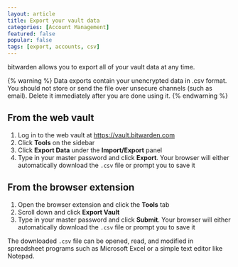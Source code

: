 ```yaml
---
layout: article
title: Export your vault data
categories: [Account Management]
featured: false
popular: false
tags: [export, accounts, csv]
---
```


bitwarden allows you to export all of your vault data at any time.

{% warning %}
Data exports contain your unencrypted data in .csv format. You should not store or send the file over unsecure channels (such as email). Delete it immediately after you are done using it.
{% endwarning %}

## From the web vault

1. Log in to the web vault at <https://vault.bitwarden.com>
2. Click **Tools** on the sidebar 
3. Click **Export Data** under the **Import/Export** panel
4. Type in your master password and click **Export**. Your browser will either automatically download the `.csv` file or prompt you to save it

## From the browser extension

1. Open the browser extension and click the **Tools** tab
2. Scroll down and click **Export Vault**
3. Type in your master password and click **Submit**. Your browser will either automatically download the `.csv` file or prompt you to save it

The downloaded `.csv` file can be opened, read, and modified in spreadsheet programs such as Microsoft Excel or a simple text editor like Notepad.
